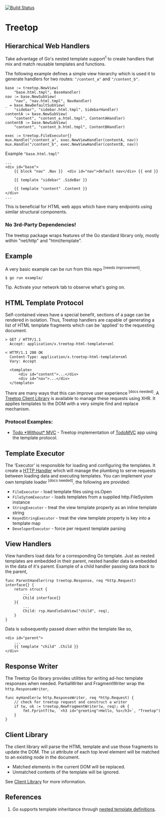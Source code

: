 [![Build Status](https://travis-ci.org/rur/treetop.svg?branch=v0.3.0)](https://travis-ci.org/rur/treetop)

# Treetop

## Hierarchical Web Handlers

Take advantage of Go's nested template support<sup>1</sup> to create handlers that mix and match reusable templates and functions.

The following example defines a simple view hierarchy which is used it to generate handlers for two routes: `"/content_a"` and `"/content_b"`.

    base := treetop.NewView(
        "base.html.tmpl", BaseHandler)
    nav := base.NewSubView(
        "nav", "nav.html.tmpl", NavHandler)
    _ = base.NewDefaultSubView(
        "sidebar", "sidebar.html.tmpl", SidebarHandler)
    contentA := base.NewSubView(
        "content", "content_a.html.tmpl", ContentAHandler)
    contentB := base.NewSubView(
        "content", "content_b.html.tmpl", ContentBHandler)

    exec := treetop.FileExecutor{}
    mux.Handle("/content_a", exec.NewViewHandler(contentA, nav))
    mux.Handle("/content_b", exec.NewViewHandler(contentB, nav))

Example `"base.html.tmpl"`

	...
	<div id="base">
		{{ block "nav" .Nav }}  <div id="nav">default nav</div> {{ end }}

		{{ template "sidebar" .SideBar }}

		{{ template "content" .Content }}
	</div>
	...

This is beneficial for HTML web apps which have many endpoints using similar structural components.

### No 3rd-Party Dependencies!

The treetop package wraps features of the Go standard library only, mostly within "net/http" and "html/template".

## Example

A very basic example can be run from this repo <sup>[needs improvement]</sup>.

    $ go run example/

Tip. Activate your network tab to observe what's going on.


##  HTML Template Protocol

Self-contained views have a special benefit, sections of a page can be rendered in isolation. Thus, Treetop handlers are capable of generating a list of HTML template fragments which can be 'applied' to the requesting document.

    > GET / HTTP/1.1
      Accept: application/x.treetop-html-template+xml

    < HTTP/1.1 200 OK
      Content-Type: application/x.treetop-html-template+xml
      Vary: Accept

      <template>
          <div id="content">...</div>
          <div id="nav">...</div>
      </template>

There are many ways that this can improve user experience <sup>[docs needed]</sup>. A [Treetop Client Library](https://github.com/rur/treetop-client) is available to manage these requests using XHR. It applies templates to the DOM with a very simple find and replace mechanism.

### Protocol Examples:

- [Todo \*Without\* MVC](https://github.com/rur/todowithoutmvc) - Treetop implementation of [TodoMVC](http://todomvc.com) app using the template protocol.

## Template Executor

The 'Executor' is responsible for loading and configuring the templates. It create a [HTTP Handler](https://golang.org/pkg/net/http/#Handler) which will manage the plumbing to serve requests between loading data and executing templates. You can implement your own template loader <sup>[docs needed]</sup>, the following are provided:
- `FileExecutor` - load template files using os.Open
- `FileSytemExecutor` - loads templates from a supplied http.FileSystem instance
- `StringExecutor` - treat the view template property as an inline template string
- `KeyedStringExecutor` - treat the view template property is key into a template map
- `DeveloperExecutor` - force per request template parsing


## View Handlers

View handlers load data for a corresponding Go template. Just as nested templates are embedded in their parent, nested handler data is embedded in the data of it's parent. Example of a child handler passing data _back_ to the parent,

    func ParentHandler(rsp treetop.Response, req *http.Request) interface{} {
        return struct {
            ...
            Child interface{}
        }{
            ...
            Child: rsp.HandleSubView("child", req),
        }
    }

Data is subsequently passed _down_ within the template like so,

    <div id="parent">
        ...
        {{ template "child" .Child }}
    </div>


## Response Writer

The Treetop Go library provides utilities for writing ad-hoc template responses when needed. PartialWriter and FragmentWriter wrap the `http.ResponseWriter`,

    func myHandler(w http.ResponseWriter, req *http.Request) {
        // check for treetop request and construct a writer
        if tw, ok := treetop.NewFragmentWriter(w, req); ok {
            fmt.Fprintf(tw, `<h3 id="greeting">Hello, %s</h3>`, "Treetop")
        }
    }


## Client Library

The client library will parse the HTML template and use those fragments to update the DOM. The `id` attribute of each top level element will be matched to an existing node in the document.

* Matched elements in the current DOM will be replaced.
* Unmatched contents of the template will be ignored.

See [Client Library](https://github.com/rur/treetop-client) for more information.


## References
1. Go supports template inheritance through [nested template definitions](https://tip.golang.org/pkg/text/template/#hdr-Nested_template_definitions).
